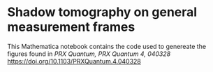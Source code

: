 # Shadow tomography on general measurement frames

This Mathematica notebook contains the code used to genereate the figures found in _PRX Quantum, PRX Quantum 4, 040328_ https://doi.org/10.1103/PRXQuantum.4.040328
